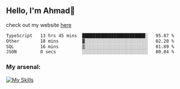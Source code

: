 
## Hello, I'm Ahmad👋

check out my website [here](https://ahmadalwi.com/)

<!--START_SECTION:waka-->

```txt
TypeScript   13 hrs 45 mins  ████████████████████████░   95.87 %
Other        18 mins         ▓░░░░░░░░░░░░░░░░░░░░░░░░   02.20 %
SQL          16 mins         ▒░░░░░░░░░░░░░░░░░░░░░░░░   01.89 %
JSON         0 secs          ░░░░░░░░░░░░░░░░░░░░░░░░░   00.04 %
```

<!--END_SECTION:waka-->

### My arsenal:

[![My Skills](https://skillicons.dev/icons?i=js,ts,py,go,react,nextjs,svelte,nodejs,django,tailwind,html,css,sass,firebase,mongodb,postgres,mysql,redis,git,github,docker,vscode,figma,godot)](https://skillicons.dev)

